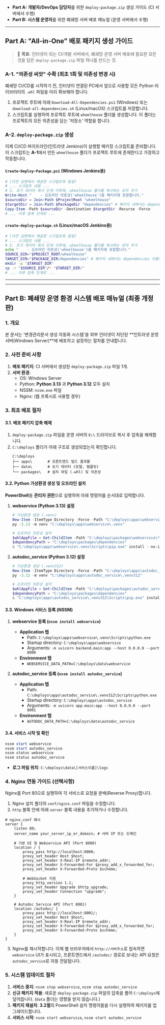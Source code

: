  * **Part A:** **개발자/DevOps 담당자**를 위한 `deploy-package.zip` 생성 가이드 (CI 서버에서 수행)
  * **Part B:** **시스템 운영자**를 위한 폐쇄망 서버 배포 매뉴얼 (운영 서버에서 수행)

-----

## Part A: "All-in-One" 배포 패키지 생성 가이드

> 🎯 **목표**: 인터넷이 되는 CI/개발 서버에서, 폐쇄망 운영 서버 배포에 필요한 모든 것을 담은 `deploy-package.zip` 파일 하나를 만드는 것.

### A-1. "의존성 씨앗" 수확 (최초 1회 및 의존성 변경 시)

폐쇄망 CI/CD를 시작하기 전, 인터넷이 연결된 PC에서 앞으로 사용할 모든 Python 라이브러리의 `.whl` 파일을 미리 확보해야 합니다.

1.  프로젝트 루트에 아래 `Download-All-Dependencies.ps1` (Windows) 또는 `download-all-dependencies.sh` (Linux/macOS) 스크립트를 저장합니다.
2.  스크립트를 실행하여 프로젝트 루트에 `wheelhouse` 폴더를 생성합니다. 이 폴더는 프로젝트의 모든 의존성을 담는 '저장소' 역할을 합니다.


### A-2. `deploy-package.zip` 생성

이제 CI/CD 파이프라인(인트라넷 Jenkins)이 실행할 패키징 스크립트를 준비합니다. 이 스크립트는 **A-1**에서 만든 `wheelhouse` 폴더가 프로젝트 루트에 존재한다고 가정하고 작동합니다.

#### `Create-Deploy-Package.ps1` (Windows Jenkins용)

```powershell
# (이전 답변에서 제공한 스크립트와 동일)
# ... 스크립트 내용 ...
# 3. 초기 데이터 복사 단계 이후에, wheelhouse 폴더를 복사하는 로직 추가
Write-Host "    - 오프라인 의존성('wheelhouse')을 패키지에 포함합니다."
$sourceDir = Join-Path $ProjectRoot "wheelhouse"
$targetDir = Join-Path $PackageDir "dependencies" # 패키지 내에서는 dependencies 이름으로 저장
Copy-Item -Path $sourceDir -Destination $targetDir -Recurse -Force
# ... 이후 압축 단계로 ...
```

#### `create-deploy-package.sh` (Linux/macOS Jenkins용)

```bash
# (이전 답변에서 제공한 스크립트와 동일)
# ... 스크립트 내용 ...
# 3. 초기 데이터 복사 단계 이후에, wheelhouse 폴더를 복사하는 로직 추가
echo "    - 오프라인 의존성('wheelhouse')을 패키지에 포함합니다."
SOURCE_DIR="$PROJECT_ROOT/wheelhouse"
TARGET_DIR="$PACKAGE_DIR/dependencies" # 패키지 내에서는 dependencies 이름으로 저장
mkdir -p "$TARGET_DIR"
cp -r "$SOURCE_DIR"/* "$TARGET_DIR/"
# ... 이후 압축 단계로 ...
```

-----

-----

## Part B: 폐쇄망 운영 환경 시스템 배포 매뉴얼 (최종 개정판)

### 1\. 개요

본 문서는 '변경관리문서 생성 자동화 시스템'을 외부 인터넷이 차단된 \*\*인트라넷 운영 서버(Windows Server)\*\*에 배포하고 설정하는 절차를 안내합니다.

### 2\. 사전 준비 사항

1.  **배포 패키지**: CI 서버에서 생성된 `deploy-package.zip` 파일 1개.
2.  **서버 환경**:
      * OS: Windows Server
      * Python: **Python 3.13** 과 **Python 3.12** 모두 설치
      * NSSM: `nssm.exe` 파일
      * Nginx: (웹 프록시로 사용할 경우)

### 3\. 최초 배포 절차

#### 3.1. 배포 패키지 압축 해제

1.  `deploy-package.zip` 파일을 운영 서버의 **`C:\`** 드라이브로 복사 후 압축을 해제합니다.
2.  `C:\deploys` 폴더가 아래 구조로 생성되었는지 확인합니다.
    ```
    C:\deploys
    ├── apps\       # 프론트엔드 빌드 결과물
    ├── data\       # 초기 데이터 (모델, 템플릿)
    └── packages\   # 설치 파일 (.whl) 및 의존성
    ```

#### 3.2. Python 가상환경 생성 및 오프라인 설치

**PowerShell**을 **관리자 권한**으로 실행하여 아래 명령어를 순서대로 입력합니다.

1.  **webservice (Python 3.13) 설정**

    ```powershell
    # 가상환경 생성 (.venv)
    New-Item -ItemType Directory -Force -Path "C:\deploys\apps\webservice"
    py -3.13 -m venv "C:\deploys\apps\webservice\.venv"

    # 오프라인 의존성 설치
    $whlAppFile = Get-ChildItem -Path "C:\deploys\packages\webservice\*.whl" | Select-Object -First 1 -ExpandProperty FullName
    $dependencyPath = "C:\deploys\packages\dependencies"
    & "C:\deploys\apps\webservice\.venv\Scripts\pip.exe" install --no-index --find-links="$dependencyPath" $whlAppFile
    ```

2.  **autodoc\_service (Python 3.12) 설정**

    ```powershell
    # 가상환경 생성 (.venv312)
    New-Item -ItemType Directory -Force -Path "C:\deploys\apps\autodoc_service"
    py -3.12 -m venv "C:\deploys\apps\autodoc_service\.venv312"

    # 오프라인 의존성 설치
    $whlAppFile = Get-ChildItem -Path "C:\deploys\packages\autodoc_service\*.whl" | Select-Object -First 1 -ExpandProperty FullName
    $dependencyPath = "C:\deploys\packages\dependencies"
    & "C:\deploys\apps\autodoc_service\.venv312\Scripts\pip.exe" install --no-index --find-links="$dependencyPath" $whlAppFile
    ```

#### 3.3. Windows 서비스 등록 (NSSM)

1.  **webservice 등록 (`nssm install webservice`)**

      * **Application 탭**
          * Path: `C:\deploys\apps\webservice\.venv\Scripts\python.exe`
          * Startup directory: `C:\deploys\apps\webservice`
          * Arguments: `-m uvicorn backend.main:app --host 0.0.0.0 --port 8000`
      * **Environment 탭**
          * `WEBSERVICE_DATA_PATH=C:\deploys\data\webservice`

2.  **autodoc\_service 등록 (`nssm install autodoc_service`)**

      * **Application 탭**
          * Path: `C:\deploys\apps\autodoc_service\.venv312\Scripts\python.exe`
          * Startup directory: `C:\deploys\apps\autodoc_service`
          * Arguments: `-m uvicorn app.main:app --host 0.0.0.0 --port 8001`
      * **Environment 탭**
          * `AUTODOC_DATA_PATH=C:\deploys\data\autodoc_service`

#### 3.4. 서비스 시작 및 확인

```powershell
nssm start webservice
nssm start autodoc_service
nssm status webservice
nssm status autodoc_service
```

  * **로그 파일 위치**: `C:\deploys\data\[서비스이름]\logs`

### 4\. Nginx 연동 가이드 (선택사항)

Nginx를 Port 80으로 실행하여 각 서비스로 요청을 분배(Reverse Proxy)합니다.

1.  Nginx 설치 폴더의 `conf/nginx.conf` 파일을 수정합니다.
2.  `http` 블록 안에 아래 `server` 블록 내용을 추가하거나 수정합니다.

<!-- end list -->

```nginx
# nginx.conf 예시
server {
    listen 80;
    server_name your_server_ip_or_domain; # 서버 IP 또는 도메인

    # 기본 UI 및 Webservice API (Port 8000)
    location / {
        proxy_pass http://localhost:8000;
        proxy_set_header Host $host;
        proxy_set_header X-Real-IP $remote_addr;
        proxy_set_header X-Forwarded-For $proxy_add_x_forwarded_for;
        proxy_set_header X-Forwarded-Proto $scheme;
        
        # WebSocket 지원
        proxy_http_version 1.1;
        proxy_set_header Upgrade $http_upgrade;
        proxy_set_header Connection "upgrade";
    }

    # Autodoc Service API (Port 8001)
    location /autodoc/ {
        proxy_pass http://localhost:8001/;
        proxy_set_header Host $host;
        proxy_set_header X-Real-IP $remote_addr;
        proxy_set_header X-Forwarded-For $proxy_add_x_forwarded_for;
        proxy_set_header X-Forwarded-Proto $scheme;
    }
}
```

3.  Nginx를 재시작합니다. 이제 웹 브라우저에서 `http://서버주소`로 접속하면 `webservice` UI가 표시되고, 프론트엔드에서 `/autodoc/` 경로로 보내는 API 요청은 `autodoc_service`로 자동 전달됩니다.

### 5\. 시스템 업데이트 절차

1.  **서비스 중지**: `nssm stop webservice`, `nssm stop autodoc_service`
2.  **신규 패키지 적용**: 새로운 `deploy-package.zip` 파일의 압축을 풀어 `C:\deploys`에 덮어씁니다. (`data` 폴더는 영향을 받지 않습니다.)
3.  **패키지 재설치**: **3.2절**의 PowerShell 설치 명령어들을 다시 실행하여 패키지를 업그레이드합니다.
4.  **서비스 시작**: `nssm start webservice`, `nssm start autodoc_service`